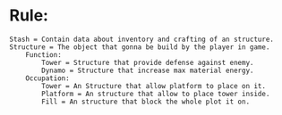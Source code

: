 # Rule:
	Stash = Contain data about inventory and crafting of an structure.
	Structure = The object that gonna be build by the player in game.
		Function:
			Tower = Structure that provide defense against enemy.
			Dynamo = Structure that increase max material energy.
		Occupation:
			Tower = An Structure that allow platform to place on it.
			Platform = An structure that allow to place tower inside.
			Fill = An structure that block the whole plot it on.